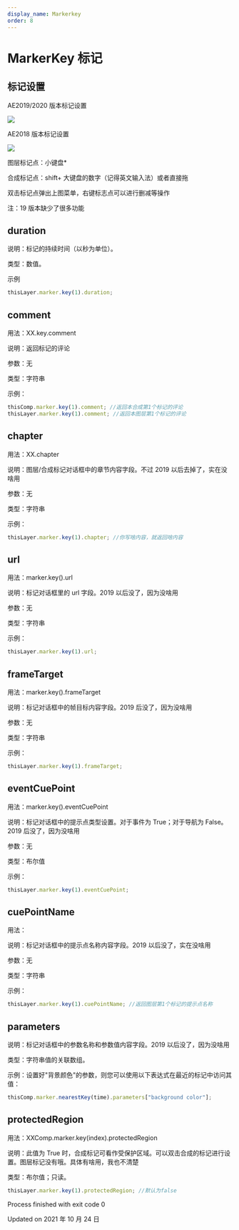 ```yaml
---
display_name: Markerkey
order: 8
---
```


# MarkerKey 标记

## 标记设置

AE2019/2020 版本标记设置

![](https://mir.yuelili.com/user/AE/expression/exp-12-1.bmp)

AE2018 版本标记设置

![](https://mir.yuelili.com/user/AE/expression/exp-10-1.bmp)

图层标记点：小键盘\*

合成标记点：shift+ 大键盘的数字（记得英文输入法）或者直接拖

双击标记点弹出上图菜单，右键标志点可以进行删减等操作

注：19 版本缺少了很多功能

## duration

说明：标记的持续时间（以秒为单位）。

类型：数值。

示例

```javascript
thisLayer.marker.key(1).duration;
```

## comment

用法：XX.key.comment

说明：返回标记的评论

参数：无

类型：字符串

示例：

```javascript
thisComp.marker.key(1).comment; //返回本合成第1个标记的评论
thisLayer.marker.key(1).comment; //返回本图层第1个标记的评论
```

## chapter

用法：XX.chapter

说明：图层/合成标记对话框中的章节内容字段。不过 2019 以后去掉了，实在没啥用

参数：无

类型：字符串

示例：

```javascript
thisLayer.marker.key(1).chapter; //你写啥内容，就返回啥内容
```

## url

用法：marker.key().url

说明：标记对话框里的 url 字段。2019 以后没了，因为没啥用

参数：无

类型：字符串

示例：

```javascript
thisLayer.marker.key(1).url;
```

## frameTarget

用法：marker.key().frameTarget

说明：标记对话框中的帧目标内容字段。2019 后没了，因为没啥用

参数：无

类型：字符串

示例：

```javascript
thisLayer.marker.key(1).frameTarget;
```

## eventCuePoint

用法：marker.key().eventCuePoint

说明：标记对话框中的提示点类型设置。对于事件为 True；对于导航为 False。2019 后没了，因为没啥用

参数：无

类型：布尔值

示例：

```javascript
thisLayer.marker.key(1).eventCuePoint;
```

## cuePointName

用法：

说明：标记对话框中的提示点名称内容字段。2019 以后没了，实在没啥用

参数：无

类型：字符串

示例：

```javascript
thisLayer.marker.key(1).cuePointName; //返回图层第1个标记的提示点名称
```

## parameters

说明：标记对话框中的参数名称和参数值内容字段。2019 以后没了，因为没啥用

类型：字符串值的关联数组。

示例：设置好"背景颜色"的参数，则您可以使用以下表达式在最近的标记中访问其值：

```javascript
thisComp.marker.nearestKey(time).parameters["background color"];
```

## protectedRegion

用法：XXComp.marker.key(index).protectedRegion

说明：此值为 True 时，合成标记可看作受保护区域。可以双击合成的标记进行设置。图层标记没有哦。具体有啥用，我也不清楚

类型：布尔值；只读。

```javascript
thisLayer.marker.key(1).protectedRegion; //默认为false
```

Process finished with exit code 0

Updated on 2021 年 10 月 24 日
